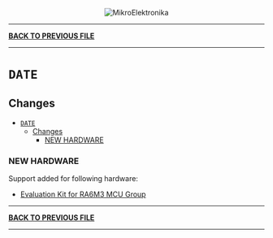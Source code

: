 <p align="center">
  <img src="http://www.mikroe.com/img/designs/beta/logo_small.png?raw=true" alt="MikroElektronika"/>
</p>

---

**[BACK TO PREVIOUS FILE](../changelog.md)**

---

# `DATE`

## Changes

- [`DATE`](#date)
  - [Changes](#changes)
    - [NEW HARDWARE](#new-hardware)

### NEW HARDWARE

Support added for following hardware:

+ [Evaluation Kit for RA6M3 MCU Group](https://www.renesas.com/en/products/microcontrollers-microprocessors/ra-cortex-m-mcus/ek-ra6m3-evaluation-kit-ra6m3-mcu-group?srsltid=AfmBOooDzqGBjZZ0KnVNgHEDGkMadv2TOIPlO30181l1RWR0ZN2tsDr_)

---

**[BACK TO PREVIOUS FILE](../changelog.md)**

---
